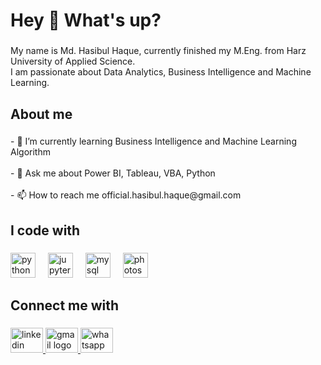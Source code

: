 <h1 align="left">Hey 👋 What's up?</h1>

###

<p align="left">My name is Md. Hasibul Haque, currently finished my M.Eng. from Harz University of Applied Science.<br>I am passionate about Data Analytics, Business Intelligence  and Machine Learning.</p>

###

<h2 align="left">About me</h2>

###

<p align="left">- 🌱 I’m currently learning Business Intelligence and Machine Learning Algorithm<br><br>- 💬 Ask me about Power BI, Tableau, VBA, Python<br><br>- 📫 How to reach me official.hasibul.haque@gmail.com</p>

###

<h2 align="left">I code with</h2>

###

<div align="left">
  <img src="https://cdn.jsdelivr.net/gh/devicons/devicon/icons/python/python-original.svg" height="40" alt="python logo"  />
  <img width="12" />
  <img src="https://cdn.jsdelivr.net/gh/devicons/devicon/icons/jupyter/jupyter-original.svg" height="40" alt="jupyter logo"  />
  <img width="12" />
  <img src="https://cdn.jsdelivr.net/gh/devicons/devicon/icons/mysql/mysql-original.svg" height="40" alt="mysql logo"  />
  <img width="12" />
  <img src="https://cdn.jsdelivr.net/gh/devicons/devicon/icons/photoshop/photoshop-plain.svg" height="40" alt="photoshop logo"  />
</div>

###

<h2 align="left">Connect me with</h2>

###

<div align="left">
  <a href="https://www.linkedin.com/in/h-haque/" target="https://www.linkedin.com/in/h-haque/">
    <img src="https://raw.githubusercontent.com/maurodesouza/profile-readme-generator/master/src/assets/icons/social/linkedin/default.svg" width="52" height="40" alt="linkedin logo"  />
  </a>
  <a href="official.hasibul.haque@gmail.com" target="_blank">
    <img src="https://raw.githubusercontent.com/maurodesouza/profile-readme-generator/master/src/assets/icons/social/gmail/default.svg" width="52" height="40" alt="gmail logo"  />
  </a>
  <a href="+4915906811994" target="_blank">
    <img src="https://raw.githubusercontent.com/maurodesouza/profile-readme-generator/master/src/assets/icons/social/whatsapp/default.svg" width="52" height="40" alt="whatsapp logo"  />
  </a>
</div>

###

